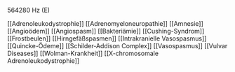 564280 Hz (E)

[[Adrenoleukodystrophie]]
[[Adrenomyeloneuropathie]]
[[Amnesie]]
[[Angioödem]]
[[Angiospasm]]
[[Bakteriämie]]
[[Cushing-Syndrom]]
[[Frostbeulen]]
[[Hirngefäßspasmen]]
[[Intrakranielle Vasospasmus]]
[[Quincke-Ödeme]]
[[Schilder-Addison Complex]]
[[Vasospasmus]]
[[Vulvar Diseases]]
[[Wolman-Krankheit]]
[[X-chromosomale Adrenoleukodystrophie]]